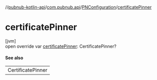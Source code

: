 //[pubnub-kotlin-api](../../../index.md)/[com.pubnub.api](../index.md)/[PNConfiguration](index.md)/[certificatePinner](certificate-pinner.md)

# certificatePinner

[jvm]\
open override var [certificatePinner](certificate-pinner.md): CertificatePinner?

#### See also

| |
|---|
| CertificatePinner |
